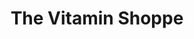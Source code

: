 ---
title: "The Vitamin Shoppe"
url: /orland-park/the-vitamin-shoppe/
shop: nutrition supplements
---